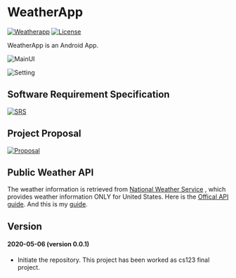 # WeatherApp
[![Weatherapp](https://img.shields.io/badge/WeatherApp-Android-orange)](https://github.com/Vagacoder/WeatherApp)
[![License](https://img.shields.io/badge/License-MIT-orange)](https://opensource.org/licenses/mit-license.php)

WeatherApp is an Android App.

![MainUI]()

![Setting]()

## Software Requirement Specification
[![SRS](https://img.shields.io/badge/WeatherApp-SRS-orange)](https://docs.google.com/document/d/11PlzlGpMxITHS5HhDtIMljjLbUAUV1mA3qXGIWVZVJk/edit?usp=sharing)

## Project Proposal
[![Proposal](https://img.shields.io/badge/WeatherApp-Proposal-orange)](https://docs.google.com/document/d/1AhEnc4fo6TmtCplZWVSbV3q26MH7UYLIeVJ_HXmYCTY/edit?usp=sharing)

## Public Weather API
The weather information is retrieved from [National Weather Service](https://www.weather.gov/documentation/services-web-api) , which provides weather information ONLY for United States. Here is the [Offical API guide](https://weather-gov.github.io/api/general-faqs). And this is my [guide](https://docs.google.com/document/d/190yawoRAPikutcNjbMXhjLfGBth5DBWdsS11AOkZkt0/edit?usp=sharing).

## Version
#### 2020-05-06 (version 0.0.1)
* Initiate the repository. This project has been worked as cs123 final project. 
